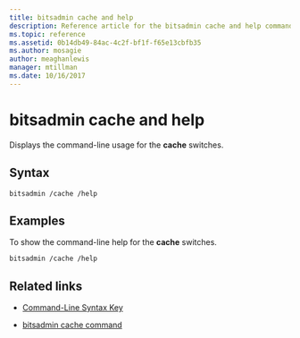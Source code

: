 ```yaml
---
title: bitsadmin cache and help
description: Reference article for the bitsadmin cache and help command, which displays the command-line usage for the **cache** switches.
ms.topic: reference
ms.assetid: 0b14db49-84ac-4c2f-bf1f-f65e13cbfb35
ms.author: mosagie
author: meaghanlewis
manager: mtillman
ms.date: 10/16/2017
---
```


# bitsadmin cache and help

Displays the command-line usage for the **cache** switches.

## Syntax

```
bitsadmin /cache /help
```

## Examples

To show the command-line help for the **cache** switches.

```
bitsadmin /cache /help
```

## Related links

- [Command-Line Syntax Key](command-line-syntax-key.md)

- [bitsadmin cache command](bitsadmin-cache.md)
